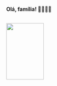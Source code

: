 ####                                  Olá, família! 👋💖✨🦋 

 ##
 
<div>
 <img src="https://user-images.githubusercontent.com/55593325/169933156-f4b2cd36-2dce-461a-a28f-49943637def8.png" width="100px" height="150px">
</div>
